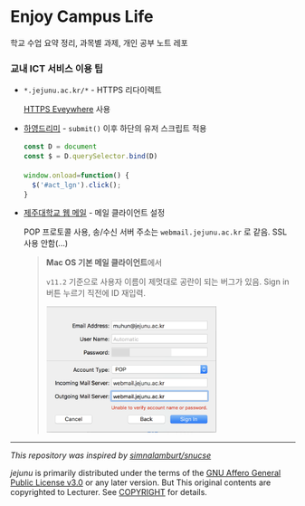 # Enjoy Campus Life

학교 수업 요약 정리, 과목별 과제, 개인 공부 노트 레포

### 교내 ICT 서비스 이용 팁

- `*.jejunu.ac.kr/*` - HTTPS 리다이렉트

  [HTTPS Eveywhere](https://www.eff.org/https-everywhere) 사용

- [하영드리미](https://dreamy.jejunu.ac.kr) - `submit()` 이후 하단의 유저 스크립트 적용
 
  ```js
  const D = document
  const $ = D.querySelector.bind(D)

  window.onload=function() {
    $('#act_lgn').click();
  }
  ```

- [제주대학교 웹 메일](https://webmail.jejunu.ac.kr/) - 메일 클라이언트 설정

  POP 프로토콜 사용, 송/수신 서버 주소는 `webmail.jejunu.ac.kr` 로 같음. SSL 사용 안함(...)

  > **Mac OS 기본 메일 클라이언트**에서
  >
  > `v11.2` 기준으로 사용자 이름이 제멋대로 공란이 되는 버그가 있음. Sign in 버튼 누르기 직전에 ID 재입력.
  >
  > <img src="mail-setup.png" width="300em"/>

---
_This repository was inspired by [simnalamburt/snucse](https://github.com/simnalamburt/snucse)_

_jejunu_ is primarily distributed under the terms of the [GNU Affero General Public License v3.0](./LICENSE) or any later version. But This original contents are copyrighted to Lecturer. See [COPYRIGHT](./COPYRIGHT) for details.
